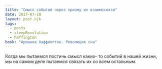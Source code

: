 ```yaml
---
title: "Смысл событий через призму их взаимосвязи"
date: 2017-07-18
layout: post.njk
tags:
  - posts
  - sleepRevolution
  - haffington
book: "Арианна Хаффингтон. Революция сна"
---
```


Когда мы пытаемся постичь смысл каких- то событий в нашей жизни, мы на самом деле пытаемся связать их со всем остальным.
